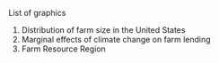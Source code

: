 List of graphics
1. Distribution of farm size in the United States
2. Marginal effects of climate change on farm lending
3. Farm Resource Region
